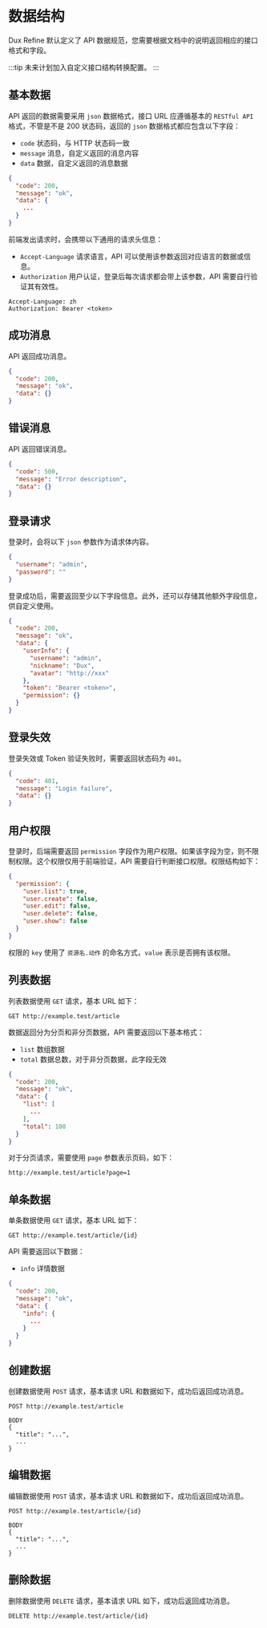 # 数据结构

Dux Refine 默认定义了 API 数据规范，您需要根据文档中的说明返回相应的接口格式和字段。

:::tip
未来计划加入自定义接口结构转换配置。
:::

## 基本数据

API 返回的数据需要采用 `json` 数据格式，接口 URL 应遵循基本的 `RESTful API` 格式，不管是不是 200 状态码，返回的 `json` 数据格式都应包含以下字段：

- `code` 状态码，与 HTTP 状态码一致
- `message` 消息，自定义返回的消息内容
- `data` 数据，自定义返回的消息数据

```json
{
  "code": 200,
  "message": "ok",
  "data": {
    ...
  }
}
```

前端发出请求时，会携带以下通用的请求头信息：

- `Accept-Language` 请求语言，API 可以使用该参数返回对应语言的数据或信息。
- `Authorization` 用户认证，登录后每次请求都会带上该参数，API 需要自行验证其有效性。

```http
Accept-Language: zh
Authorization: Bearer <token>
```

## 成功消息

API 返回成功消息。

```json
{
  "code": 200,
  "message": "ok",
  "data": {}
}
```

## 错误消息

API 返回错误消息。

```json
{
  "code": 500,
  "message": "Error description",
  "data": {}
}
```

## 登录请求

登录时，会将以下 `json` 参数作为请求体内容。

```json
{
  "username": "admin",
  "password": ""
}
```

登录成功后，需要返回至少以下字段信息。此外，还可以存储其他额外字段信息，供自定义使用。

```json
{
  "code": 200,
  "message": "ok",
  "data": {
    "userInfo": {
      "username": "admin",
      "nickname": "Dux",
      "avatar": "http://xxx"
    },
    "token": "Bearer <token>",
    "permission": {}
  }
}
```

## 登录失效

登录失效或 Token 验证失败时，需要返回状态码为 `401`。

```json
{
  "code": 401,
  "message": "Login failure",
  "data": {}
}
```

## 用户权限

登录时，后端需要返回 `permission` 字段作为用户权限。如果该字段为空，则不限制权限。这个权限仅用于前端验证，API 需要自行判断接口权限。权限结构如下：

```json
{
  "permission": {
    "user.list": true,
    "user.create": false,
    "user.edit": false,
    "user.delete": false,
    "user.show": false
  }
}
```

权限的 `key` 使用了 `资源名.动作` 的命名方式，`value` 表示是否拥有该权限。

## 列表数据

列表数据使用 `GET` 请求，基本 URL 如下：

```http
GET http://example.test/article
```

数据返回分为分页和非分页数据，API 需要返回以下基本格式：

- `list` 数组数据
- `total` 数据总数，对于非分页数据，此字段无效

```json
{
  "code": 200,
  "message": "ok",
  "data": {
    "list": [
      ...
    ],
    "total": 100
  }
}
```

对于分页请求，需要使用 `page` 参数表示页码，如下：

```
http://example.test/article?page=1
```

## 单条数据

单条数据使用 `GET` 请求，基本 URL 如下：

```http
GET http://example.test/article/{id}
```

API 需要返回以下数据：

- `info` 详情数据

```json
{
  "code": 200,
  "message": "ok",
  "data": {
    "info": {
      ...
    }
  }
}
```

## 创建数据

创建数据使用 `POST` 请求，基本请求 URL 和数据如下，成功后返回成功消息。

```http
POST http://example.test/article

BODY 
{
  "title": "...",
  ...
}
```

## 编辑数据

编辑数据使用 `POST` 请求，基本请求 URL 和数据如下，成功后返回成功消息。

```http
POST http://example.test/article/{id}

BODY 
{
  "title": "...",
  ...
}
```

## 删除数据

删除数据使用 `DELETE` 请求，基本请求 URL 如下，成功后返回成功消息。

```http
DELETE http://example.test/article/{id}
```
